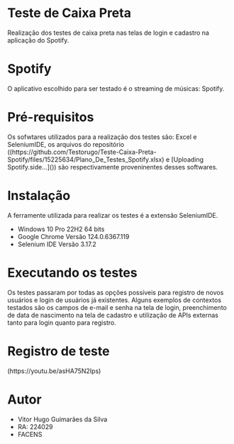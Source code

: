 # Teste de Caixa Preta
<p>Realização dos testes de caixa preta nas telas de login e cadastro na aplicação do Spotify.</p>

# Spotify
<p>O aplicativo escolhido para ser testado é o streaming de músicas: Spotify.</p>

# Pré-requisitos
<p>Os sofwtares utilizados para a realização dos testes são: Excel e SeleniumIDE, os arquivos do repositório ((https://github.com/Testorugo/Teste-Caixa-Preta-Spotify/files/15225634/Plano_De_Testes_Spotify.xlsx)
e [Uploading Spotify.side…]()) são respectivamente proveninentes desses softwares.</p>

# Instalação

<p>A ferramente utilizada para realizar os testes é a extensão SeleniumIDE.</p>
<ul>
  <li>Windows 10 Pro 22H2 64 bits</li>
  <li>Google Chrome Versão 124.0.6367.119</li>
  <li>Selenium IDE Versão 3.17.2</li>
</ul>

# Executando os testes
<p>Os testes passaram por todas as opções possíveis para registro de novos usuários e login de usuários já existentes. Alguns exemplos de contextos testados são os campos de e-mail e senha na tela de login, preenchimento de data de nascimento na tela de cadastro e utilização de APIs externas tanto para login quanto para registro. </p>

# Registro de teste
<p>(https://youtu.be/asHA75N2Ips)</p>

# Autor
<ul>
  <li>Vitor Hugo Guimarães da Silva</li>
  <li>RA: 224029</li>
  <li>FACENS</li>
</ul>
